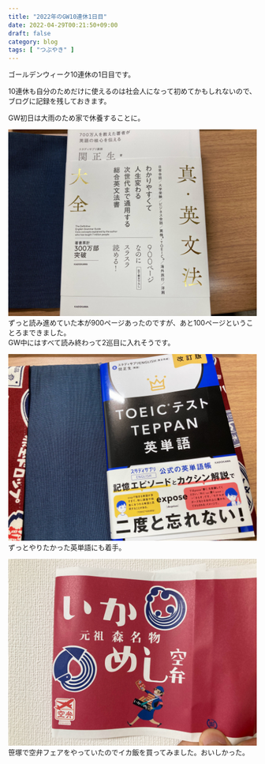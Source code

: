 ```yaml
---
title: "2022年のGW10連休1日目"
date: 2022-04-29T00:21:50+09:00
draft: false
category: blog
tags: [ "つぶやき" ]
---
```

ゴールデンウィーク10連休の1日目です。  
<!--more-->
10連休も自分のためだけに使えるのは社会人になって初めてかもしれないので、ブログに記録を残しておきます。    

GW初日は大雨のため家で休養することに。  

![](./img/1.jpg)
ずっと読み進めていた本が900ページあったのですが、あと100ページということろまできました。  
GW中にはすべて読み終わって2巡目に入れそうです。  

![](./img/2.jpg)
ずっとやりたかった英単語にも着手。  
  
![](./img/3.jpg)
笹塚で空弁フェアをやっていたのでイカ飯を買ってみました。おいしかった。  
